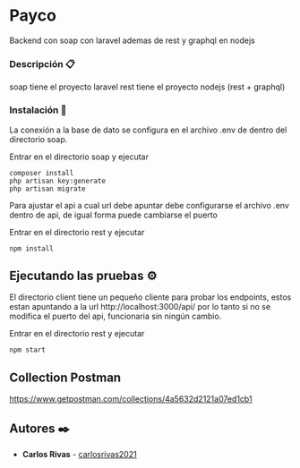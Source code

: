 # Payco

Backend con soap con laravel ademas de rest y graphql en nodejs

### Descripción 📋

soap tiene el proyecto laravel
rest tiene el proyecto nodejs (rest + graphql)


### Instalación 🔧

La conexión a la base de dato se configura en el archivo .env de  dentro del directorio soap.

Entrar en el directorio soap y ejecutar 
```
composer install
php artisan key:generate
php artisan migrate
```
Para ajustar el api a cual url debe apuntar debe configurarse el archivo .env dentro de api, de igual forma puede cambiarse el puerto

Entrar en el directorio rest y ejecutar 
```
npm install
```

## Ejecutando las pruebas ⚙️

El directorio client tiene un pequeño cliente para probar los endpoints, estos estan apuntando a la url http://localhost:3000/api/ por lo tanto si no se modifica el puerto del api, funcionaria sin ningún cambio.

Entrar en el directorio rest y ejecutar 
```
npm start
```

## Collection Postman

https://www.getpostman.com/collections/4a5632d2121a07ed1cb1

## Autores ✒️

* **Carlos Rivas** - [carlosrivas2021](https://github.com/carlosrivas2021)